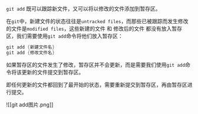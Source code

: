 `git add` 既可以跟踪新文件，又可以将以修改的文件添加到暂存区。

在`git`中，新建文件的状态往往是`untracked files`，而那些已被跟踪而发生修改的文件是`modified files`，这些新建的文件  和 修改后的文件 都没有放入暂存区，我们需要使用`git add`命令将他们放入暂存区：

```cpp
git add {新建文件名}
git add {修改文件名}
```


如果暂存区的文件发生了修改，暂存区并不会更新，而是需要我们使用`git add`命令将该更新的文件提交到暂存区。

即任何更新的文件都回到了最开始的状态，需要重新提交到暂存区，再由暂存区进行提交。

![[git add图片.png]]